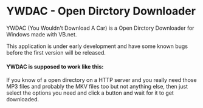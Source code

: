 # YWDAC - Open Dirctory Downloader

YWDAC (You Wouldn't Download A Car) is a Open Dirctory Downloader for Windows made with VB.net.


This application is under early development and have some known bugs before the first version will be released.


<h4>YWDAC is supposed to work like this:</h4>
If you know of a open directory on a HTTP server and you really need those MP3 files and probably the MKV files too but not anything else, then just select the options you need and click a button and wait for it to get downloaded.

